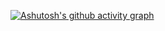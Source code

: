 [![Ashutosh's github activity graph](https://github-readme-activity-graph.cyclic.app/graph?username=hombin&theme=react)](https://github.com/ashutosh00710/github-readme-activity-graph)
